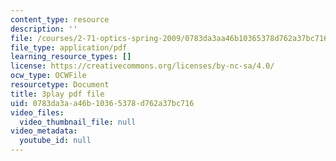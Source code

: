 ```yaml
---
content_type: resource
description: ''
file: /courses/2-71-optics-spring-2009/0783da3aa46b10365378d762a37bc716_JmK0vSLULP8.pdf
file_type: application/pdf
learning_resource_types: []
license: https://creativecommons.org/licenses/by-nc-sa/4.0/
ocw_type: OCWFile
resourcetype: Document
title: 3play pdf file
uid: 0783da3a-a46b-1036-5378-d762a37bc716
video_files:
  video_thumbnail_file: null
video_metadata:
  youtube_id: null
---
```

